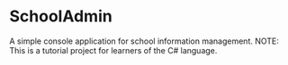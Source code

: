 # SchoolAdmin
A simple console application for school information management. NOTE: This is a tutorial project for learners of the C# language.

